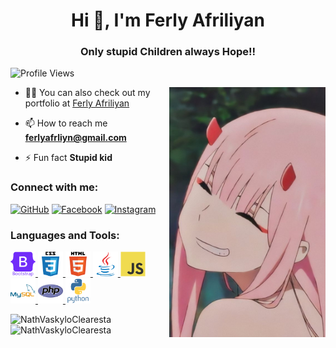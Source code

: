 <h1 align="center">Hi 👋, I'm Ferly Afriliyan</h1>
<h3 align="center"> Only stupid Children always Hope!!</h3>

![Profile Views](https://komarev.com/ghpvc/?username=NathVaskyloClearesta&label=Profile+Views&style=flat-square&color=blue)

<img align="right" alt="Coding" width="250" height="400" src="asset/my_picture.jpg">

- 👨‍💻 You can also check out my portfolio at [Ferly Afriliyan](https://ferlyafriliyan.vercel.app/)

- 📫 How to reach me **ferlyafrliyn@gmail.com**

- ⚡ Fun fact **Stupid kid**

<h3 align="left">Connect with me:</h3>
<p align="left">

[![GitHub](https://img.shields.io/badge/GitHub-Profile-blue?style=for-the-badge&logo=github)](https://github.com/NathVaskyloClearesta)
[![Facebook](https://img.shields.io/badge/Facebook-Profile-blue?style=for-the-badge&logo=facebook)](https://www.facebook.com/freya.xyz)
[![Instagram](https://img.shields.io/badge/Instagram-Profile-blue?style=for-the-badge&logo=instagram)](https://www.instagram.com/__y.zxekii)


</p>

<h3 align="left">Languages and Tools:</h3>
<p align="left">
    <a href="https://getbootstrap.com" target="_blank" rel="noreferrer">
        <img src="https://raw.githubusercontent.com/devicons/devicon/master/icons/bootstrap/bootstrap-plain-wordmark.svg" alt="bootstrap" width="40" height="40"/>
    </a>
    <a href="https://www.w3schools.com/css/" target="_blank" rel="noreferrer">
        <img src="https://raw.githubusercontent.com/devicons/devicon/master/icons/css3/css3-original-wordmark.svg" alt="css3" width="40" height="40"/>
    </a>
    <a href="https://www.w3.org/html/" target="_blank" rel="noreferrer">
        <img src="https://raw.githubusercontent.com/devicons/devicon/master/icons/html5/html5-original-wordmark.svg" alt="html5" width="40" height="40"/>
    </a>
    <a href="https://www.java.com" target="_blank" rel="noreferrer">
        <img src="https://raw.githubusercontent.com/devicons/devicon/master/icons/java/java-original.svg" alt="java" width="40" height="40"/>
    </a>
    <a href="https://developer.mozilla.org/en-US/docs/Web/JavaScript" target="_blank" rel="noreferrer">
        <img src="https://raw.githubusercontent.com/devicons/devicon/master/icons/javascript/javascript-original.svg" alt="javascript" width="40" height="40"/>
    </a>
    <a href="https://www.mysql.com/" target="_blank" rel="noreferrer">
        <img src="https://raw.githubusercontent.com/devicons/devicon/master/icons/mysql/mysql-original-wordmark.svg" alt="mysql" width="40" height="40"/>
    </a>
    <a href="https://www.php.net" target="_blank" rel="noreferrer">
        <img src="https://raw.githubusercontent.com/devicons/devicon/master/icons/php/php-original.svg" alt="php" width="40" height="40"/>
    </a>
    <a href="https://www.python.org/" target="_blank" rel="noreferrer">
        <img src="https://raw.githubusercontent.com/devicons/devicon/master/icons/python/python-original-wordmark.svg" alt="python" width="40" height="40"/>
    </a>
</p>



<p><img align="left" src="https://github-readme-stats.vercel.app/api/top-langs?username=NathVaskyloClearesta&show_icons=true&locale=en&layout=compact" alt="NathVaskyloClearesta" /></p>
<p>&nbsp;<img align="left" src="https://github-readme-stats.vercel.app/api?username=NathVaskyloClearesta&show_icons=true&locale=en" alt="NathVaskyloClearesta" /></p>
